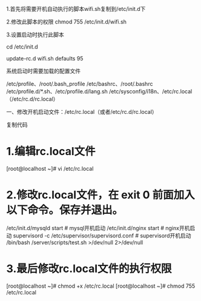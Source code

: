 1.首先将需要开机自动执行的脚本wifi.sh复制到/etc/init.d下

2.修改此脚本的权限 chmod 755 /etc/init.d/wifi.sh

3.设置启动时执行此脚本

 cd /etc/init.d

 update-rc.d wifi.sh  defaults 95


系统启动时需要加载的配置文件

/etc/profile、/root/.bash_profile
/etc/bashrc、/root/.bashrc
/etc/profile.d/*.sh、/etc/profile.d/lang.sh
/etc/sysconfig/i18n、/etc/rc.local（/etc/rc.d/rc.local）

一、修改开机启动文件：/etc/rc.local（或者/etc/rc.d/rc.local）

复制代码
# 1.编辑rc.local文件
[root@localhost ~]# vi /etc/rc.local

# 2.修改rc.local文件，在 exit 0 前面加入以下命令。保存并退出。
/etc/init.d/mysqld start                                         # mysql开机启动
/etc/init.d/nginx start                                          # nginx开机启动
supervisord -c /etc/supervisor/supervisord.conf                  # supervisord开机启动
/bin/bash /server/scripts/test.sh >/dev/null 2>/dev/null

# 3.最后修改rc.local文件的执行权限
[root@localhost ~]# chmod +x  /etc/rc.local
[root@localhost ~]# chmod 755 /etc/rc.local